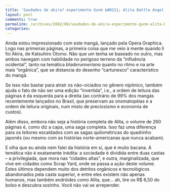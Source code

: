 ```yaml
---
title: 'Saudades de akira? experimente Gunm &#8211; Alita Battle Angel'
layout: post
comments: true
permalink: /archives/2002/08/saudades-de-akira-experimente-gunm-alita-battle-angel.html/
categories:
---
```

Ainda estou impressionado com este mangá, lançado pela Opera Graphica. Logo nas primeiras páginas, a primeira coisa que me veio à mente quando li foi Akira, de Katsuhiro Otomo. Não que um tenha se baseado no outro, mas ambos navegam com habilidade no perigoso terreno da &#8220;influência ocidental&#8221;, tanto na temática *bladerunneriana* quanto no ritmo e na arte mais &#8220;orgânica&#8221;, que se distancia do desenho &#8220;cartunesco&#8221; característico do mangá.

Se isso não bastar para atrair os não-viciados no gênero nipônico, também ajuda o fato de não ser uma edição &#8220;invertida&#8221;, i.e., a ordem de leitura das páginas é da esquerda para a direita (ao contrário de 99% dos mangás recentemente lançados no Brasil, que preservam as onomatopéias e a ordem de leitura originais, num misto de preciosismo e economia de custos).

Além disso, embora não seja a história completa de Alita, o volume de 260 páginas é, como diz a capa, uma saga completa. Isso faz uma diferença para os leitores escaldados com as sagas quilométricas do quadrinho japonês (ou mesmo com as histórias norte-americanas que nunca acabam).

E olha que eu ainda nem falei da história em si, que é muito bacana. A temática não é exatamente inédita: a sociedade é dividida entre duas castas &#8211; a privilegiada, que mora nas &#8220;cidades altas&#8221;, e outra, marginalizada, que vive em cidades como Scrap Yard, onde se passa a ação deste volume. Estes últimos dependem muito dos detritos orgânicos e tecnológicos abandonados pela casta superior, e entre eles existem não apenas humanos, mas também andróides como Alita, que&#8230; ah, tire os R$ 6,50 do bolso e descubra sozinho. Você não vai se arrepender.
